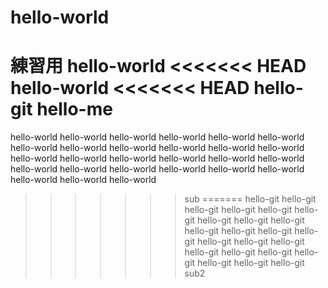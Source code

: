 # hello-world
練習用
hello-world
<<<<<<< HEAD
hello-world
<<<<<<< HEAD
hello-git
hello-me
=======
hello-world
hello-world
hello-world
hello-world
hello-world
hello-world
hello-world
hello-world
hello-world
hello-world
hello-world
hello-world
hello-world
hello-world
hello-world
hello-world
hello-world
hello-world
hello-world
hello-world
hello-world
hello-world
hello-world
hello-world
hello-world
hello-world
hello-world
>>>>>>> sub
=======
hello-git
hello-git
hello-git
hello-git
hello-git
hello-git
hello-git
hello-git
hello-git
hello-git
hello-git
hello-git
hello-git
hello-git
hello-git
hello-git
hello-git
hello-git
hello-git
hello-git
hello-git
hello-git
hello-git
>>>>>>> sub2
